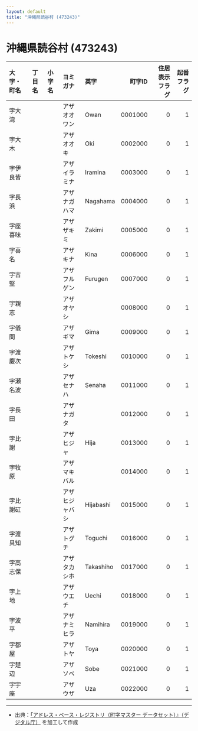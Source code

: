 ```yaml
---
layout: default
title: "沖縄県読谷村 (473243)"
---
```


# 沖縄県読谷村 (473243)

| 大字・町名 | 丁目名 | 小字名 | ヨミガナ | 英字 | 町字ID | 住居表示フラグ | 起番フラグ |
|:--------|:------|:------|:-----------------|:---------------------|--------:|----------:|--------:|
| 字大湾 |  |  | アザオオワン | Owan | 0001000 | 0 | 1 |
| 字大木 |  |  | アザオオキ | Oki | 0002000 | 0 | 1 |
| 字伊良皆 |  |  | アザイラミナ | Iramina | 0003000 | 0 | 1 |
| 字長浜 |  |  | アザナガハマ | Nagahama | 0004000 | 0 | 1 |
| 字座喜味 |  |  | アザザキミ | Zakimi | 0005000 | 0 | 1 |
| 字喜名 |  |  | アザキナ | Kina | 0006000 | 0 | 1 |
| 字古堅 |  |  | アザフルゲン | Furugen | 0007000 | 0 | 1 |
| 字親志 |  |  | アザオヤシ |  | 0008000 | 0 | 1 |
| 字儀間 |  |  | アザギマ | Gima | 0009000 | 0 | 1 |
| 字渡慶次 |  |  | アザトケシ | Tokeshi | 0010000 | 0 | 1 |
| 字瀬名波 |  |  | アザセナハ | Senaha | 0011000 | 0 | 1 |
| 字長田 |  |  | アザナガタ |  | 0012000 | 0 | 1 |
| 字比謝 |  |  | アザヒジャ | Hija | 0013000 | 0 | 1 |
| 字牧原 |  |  | アザマキバル |  | 0014000 | 0 | 1 |
| 字比謝矼 |  |  | アザヒジャバシ | Hijabashi | 0015000 | 0 | 1 |
| 字渡具知 |  |  | アザトグチ | Toguchi | 0016000 | 0 | 1 |
| 字高志保 |  |  | アザタカシホ | Takashiho | 0017000 | 0 | 1 |
| 字上地 |  |  | アザウエチ | Uechi | 0018000 | 0 | 1 |
| 字波平 |  |  | アザナミヒラ | Namihira | 0019000 | 0 | 1 |
| 字都屋 |  |  | アザトヤ | Toya | 0020000 | 0 | 1 |
| 字楚辺 |  |  | アザソベ | Sobe | 0021000 | 0 | 1 |
| 字宇座 |  |  | アザウザ | Uza | 0022000 | 0 | 1 |

---

- 出典：[「アドレス・ベース・レジストリ（町字マスター データセット）』（デジタル庁）](https://www.digital.go.jp/policies/base_registry_address/) を加工して作成